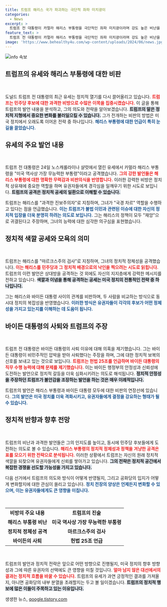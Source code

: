 ```yaml
---
title: 트럼프 해리스 국가 파괴하는 극단적 좌파 미치광이
categories:
  - News
excerpt: >
  트럼프 전 대통령이 카멀라 해리스 부통령을 극단적인 좌파 미치광이라며 강도 높은 비난을 쏟아냈습니다. 그는 불법 이민 문제와 함께 해리스의 정치 성향을 공격하며 유세 내내 발언을 이어갔고, 바이든 대통령의 사퇴 배경에 대해서도 언급하며 논란을 일으켰습니다.
feature_text: >
  트럼프 전 대통령이 카멀라 해리스 부통령을 극단적인 좌파 미치광이라며 강도 높은 비난을 쏟아냈습니다. 그는 불법 이민 문제와 함께 해리스의 정치 성향을 공격하며 유세 내내 발언을 이어갔고, 바이든 대통령의 사퇴 배경에 대해서도 언급하며 논란을 일으켰습니다.
image: 'https://www.behealthy4u.com/wp-content/uploads/2024/06/news.jpg'
---
```


<p><img src="https://www.behealthy4u.com/wp-content/uploads/2024/06/news.jpg" alt="info 속보" /></p>

<h2 data-ke-size="size26">트럼프의 유세와 해리스 부통령에 대한 비판</h2>

<p data-ke-size="size16">&nbsp;</p> 

<p>도널드 트럼프 전 대통령의 최근 유세는 정치적 열기를 다시 끌어올리고 있습니다. <b><span style="color: #ee2323;">트럼프는 민주당 후보에 대한 과격한 비방으로 수많은 이목을 집중시켰습니다.</span></b> 이 글을 통해 트럼프의 발언 내용을 분석하고, 그의 의도와 전략을 알아보겠습니다. <b><span style="background-color: #21538527;">트럼프의 말은 정치적 지형에서 중요한 변화를 불러일으킬 수 있습니다.</span></b> 그가 전개하는 비판의 방법은 미국 정치에서 오래도록 이어온 전략 중 하나입니다. <b><span style="color: #1a5490;">해리스 부통령에 대한 언급이 특히 눈길을 끌었습니다.</span></b> </p>

<h2 data-ke-size="size26">유세의 주요 발언 내용</h2>

<p data-ke-size="size16">&nbsp;</p> 

<p>트럼프 전 대통령은 24일 노스캐롤라이나 샬럿에서 열린 유세에서 카멀라 해리스 부통령을 "미국 역사상 가장 무능력한 부통령"이라고 공격했습니다. <b><span style="color: #ee2323;">그의 강한 발언들은 해리스 부통령에 대한 명확한 무력감과 비판의식을 반영합니다.</span></b> 이러한 강력한 비방은 정치적 상유재에 중요한 역할을 하며 유권자들에게 경각심을 일깨우기 위한 시도로 보입니다. <b><span style="background-color: #21538527;">트럼프의 공격은 정치적 공세의 일환으로 이해할 수 있습니다.</span></b> </p>

<p>트럼프는 해리스를 "과격한 진보주의자"로 지칭하며, 그녀가 "국경 차르" 역할을 수행하고 있다는 점을 언급했습니다. <b><span style="color: #1a5490;">이는 트럼프가 불법 이민과 관련된 이슈에 대한 자신의 정치적 입장을 더욱 분명히 하려는 의도로 보입니다.</span></b> 그는 해리스의 정책이 모두 "재앙"으로 귀결된다고 주장하며, 그녀의 능력에 대한 심각한 의구심을 표현했습니다.</p>

<h2 data-ke-size="size26">정치적 색깔 공세와 모욕의 의미</h2>

<p data-ke-size="size16">&nbsp;</p> 

<p>트럼프는 해리스를 "마르크스주의 검사"로 지칭하며, 그녀의 정치적 정체성을 공격했습니다. <b><span style="color: #ee2323;">이는 해리스를 민주당과 그 정치적 배경으로의 낙인을 찍으려는 시도로 읽힙니다.</span></b> 트럼프의 이런 발언은 상대방을 공격하는 것 외에도 자신의 지지층에게 강력한 메시지를 전하고 있습니다. <b><span style="background-color: #21538527;">색깔과 이념을 통해 공격하는 공세는 미국 정치의 전통적인 전략 중 하나입니다.</span></b> </p>

<p>그는 해리스와 바이든 대통령 사이의 관계를 비판하며, 두 사람을 비교하는 방식으로 동시대 정치의 복잡성을 반영했습니다. <b><span style="color: #1a5490;">이러한 방식은 유권자들이 각각의 후보가 어떤 정체성을 가지고 있는지를 이해하는 데 도움이 됩니다.</span></b> </p>

<h2 data-ke-size="size26">바이든 대통령의 사퇴와 트럼프의 주장</h2>

<p data-ke-size="size16">&nbsp;</p> 

<p>트럼프 전 대통령은 바이든 대통령의 사퇴 이유에 대해 의혹을 제기했습니다. 그는 바이든 대통령이 비민주적인 압박을 받아 사퇴했다는 주장을 하며, 그에 대한 정치적 보복의 신호를 보내고 있는 것으로 보입니다. <b><span style="color: #ee2323;">트럼프는 헌법 25조를 언급하며 바이든 대통령의 직무 수행 능력에 대해 문제를 제기했습니다.</span></b> 이는 바이든 행정부의 안정성과 신뢰성에 도전하는 발언으로 정치적 갈등을 더욱 심화시키려는 의도로 해석됩니다. <b><span style="background-color: #21538527;">정치적 안정성을 주장하던 트럼프가 불안감을 조장하는 발언을 하는 것은 매우 이례적입니다.</span></b> </p>

<p>트럼프의 발언은 해리스 부통령과 바이든 대통령 모두에 대한 비판의 연장선에 있습니다. <b><span style="color: #1a5490;">그의 발언은 미국 정치를 더욱 격화시키고, 유권자들에게 결정을 강요하는 형태가 될 수 있습니다.</span></b> </p>

<h2 data-ke-size="size26">정치적 반향과 향후 전망</h2>

<p data-ke-size="size16">&nbsp;</p> 

<p>트럼프의 비난과 과격한 발언들은 그의 인지도를 높이고, 동시에 민주당 후보들에게 도전하는 의도로 볼 수 있습니다. <b><span style="color: #ee2323;">해리스 부통령의 정치적 정체성과 정책을 겨냥한 공격은 표를 모으기 위한 전략으로 분석됩니다.</span></b> 이러한 상황에서 트럼프는 자신의 원래 정치적 색깔을 되찾으며 유권자들에게 신뢰를 쌓아가고 있습니다. <b><span style="background-color: #21538527;">그의 전략은 정치적 공간에서 복잡한 경쟁을 선도할 가능성을 가지고 있습니다.</span></b> </p>

<p>다음 선거에서 트럼프의 의도와 방식이 어떻게 반영될지, 그리고 공화당의 입지가 어떻게 변화할지에 대한 관심이 쏠리고 있습니다. <b><span style="color: #1a5490;">정치 전장의 양상은 언제든지 변화할 수 있으며, 이는 유권자들에게도 큰 영향을 미칩니다.</span></b> </p>

<p data-ke-size="size16">&nbsp;</p> 

<table style="width: 100%; border-collapse: collapse;">
<tr>
<td style="text-align: center; height: 17px;"><b>비방의 주요 내용</b></td>
<td style="text-align: center; height: 17px;"><b>트럼프의 진술</b></td>
</tr>
<tr>
<td style="text-align: center; height: 17px;"><b>해리스 부통령 비난</b></td>
<td style="text-align: center; height: 17px;"><b>미국 역사상 가장 무능력한 부통령</b></td>
</tr>
<tr>
<td style="text-align: center; height: 17px;"><b>정치적 정체성 공격</b></td>
<td style="text-align: center; height: 17px;"><b>마르크스주의 검사</b></td>
</tr>
<tr>
<td style="text-align: center; height: 17px;"><b>바이든의 사퇴</b></td>
<td style="text-align: center; height: 17px;"><b>헌법 25조 언급</b></td>
</tr>
</table>

<p data-ke-size="size16">&nbsp;</p> 

<p>트럼프의 발언과 정치적 전략은 앞으로 어떤 방향으로 진행될지, 미국 정치의 향후 방향성과 그에 따른 유권자의 선택에도 큰 영향을 미칠 것입니다. <b><span style="color: #ee2323;">얼마 남지 않은 대선에서의 결과는 정치적 흐름을 바꿀 수 있습니다.</span></b> 트럼프의 유세가 과연 긍정적인 결과를 가져올지, 아니면 공화당의 내부 분열을 초래할지는 두고 볼 일이겠습니다. <b><span style="background-color: #21538527;">트럼프의 정치적 행보에 많은 이들이 주목하고 있는 이유입니다.</span></b></p>
생생한 뉴스, <a href="https://qoogle.tistory.com" rel="dofollow">qoogle.tistory.com</a>


